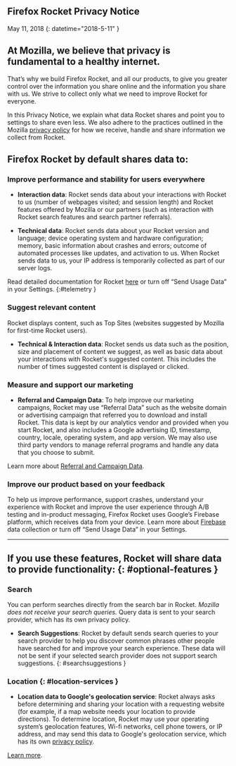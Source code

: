 ## <span class="privacy-header-firefox-rocket">Firefox Rocket</span> <span class="privacy-header-policy">Privacy Notice</span>

May 11, 2018 {: datetime="2018-5-11" }

## At Mozilla, we believe that privacy is fundamental to a healthy internet.

That’s why we build Firefox Rocket, and all our products, to give you greater control over the information you share online and the information you share with us. We strive to collect only what we need to improve Rocket for everyone.

In this Privacy Notice, we explain what data Rocket shares and point you to settings to share even less. We also adhere to the practices outlined in the Mozilla [privacy policy](https://www.mozilla.org/privacy/) for how we receive, handle and share information we collect from Rocket.

## Firefox Rocket by default shares data to:

### Improve performance and stability for users everywhere

* __Interaction data__: Rocket sends data about your interactions with Rocket to us (number of webpages visited; and session length) and Rocket features offered by Mozilla or our partners (such as interaction with Rocket search features and search partner referrals).

* __Technical data__: Rocket sends data about your Rocket version and language; device operating system and hardware configuration; memory, basic information about crashes and errors; outcome of automated processes like updates, and activation to us. When Rocket sends data to us, your IP address is temporarily collected as part of our server logs.

Read detailed documentation for Rocket [here](https://github.com/mozilla-tw/Rocket/wiki/Telemetry) or turn off “Send Usage Data” in your Settings. {:#telemetry }

### Suggest relevant content

Rocket displays content, such as Top Sites (websites suggested by Mozilla for first-time Rocket users).

* __Technical & Interaction data__: Rocket sends us data such as the position, size and placement of content we suggest, as well as basic data about your interactions with Rocket's suggested content. This includes the number of times suggested content is displayed or clicked.

### Measure and support our marketing

* __Referral and Campaign Data__: To help improve our marketing campaigns, Rocket may use “Referral Data” such as the website domain or advertising campaign that referred you to download and install Rocket. This data is kept by our analytics vendor and provided when you start Rocket, and also includes a Google advertising ID, timestamp, country, locale, operating system, and app version.  We may also use third party vendors to manage referral programs and handle any data that you choose to submit.  

Learn more about [Referral and Campaign Data](https://github.com/mozilla-tw/Rocket/wiki/Telemetry#install-campaign-tracking). 

### Improve our product based on your feedback

To help us improve performance, support crashes, understand your experience with Rocket and improve the user experience through A/B testing and in-product messaging, Firefox Rocket uses Google’s Firebase platform, which receives data from your device.  Learn more about [Firebase](https://support.google.com/firebase/answer/6318039?hl=en) data collection or  turn off “Send Usage Data” in your Settings. 

---

## If you use these features, Rocket will share data to provide functionality: {: #optional-features }

### Search

You can perform searches directly from the search bar in Rocket. _Mozilla does not receive your search queries._ Query data is sent to your search provider, which has its own privacy policy.

* __Search Suggestions__: Rocket by default sends search queries to your search provider to help you discover common phrases other people have searched for and improve your search experience. These data will not be sent if your selected search provider does not support search suggestions. {: #searchsuggestions }
    
### Location {: #location-services }

* __Location data to Google's geolocation service__: Rocket always asks before determining and sharing your location with a requesting website (for example, if a map website needs your location to provide directions). To determine location, Rocket may use your operating system’s geolocation features, Wi-fi networks, cell phone towers, or IP address, and may send this data to Google's geolocation service, which has its own [privacy policy](https://www.google.com/privacy/lsf.html).

[Learn more](https://www.mozilla.org/firefox/geolocation/).
